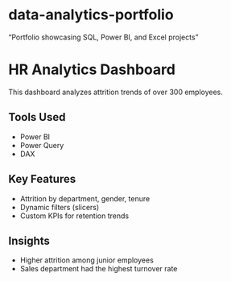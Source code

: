 # data-analytics-portfolio
 “Portfolio showcasing SQL, Power BI, and Excel projects”

# HR Analytics Dashboard

This dashboard analyzes attrition trends of over 300 employees.

## Tools Used
- Power BI
- Power Query
- DAX

## Key Features
- Attrition by department, gender, tenure
- Dynamic filters (slicers)
- Custom KPIs for retention trends

## Insights
- Higher attrition among junior employees
- Sales department had the highest turnover rate
